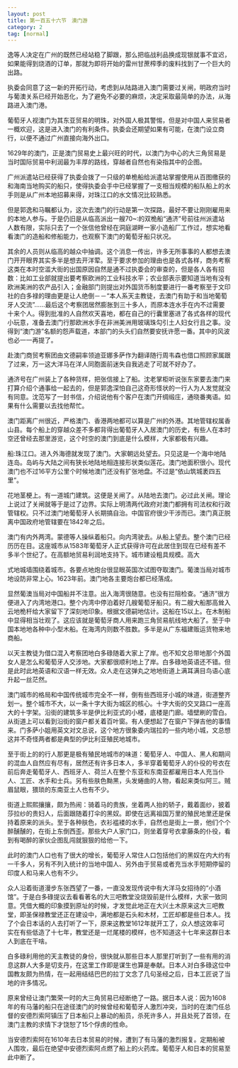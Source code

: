 ```yaml
---
layout: post
title: 第一百五十六节　澳门游
category: 2
tag: [normal]
---
```


逸等人决定在广州的既然已经站稳了脚跟，那么把临战利品换成现银就事不宜迟，如果能得到烧酒的订单，那就为即将开始的雷州甘蔗榨季的废料找到了一个巨大的出路。

执委会同意了这一新的开拓行动，考虑到从陆路进入澳门需要过关闸，明政府当时与葡澳关系已经开始恶化，为了避免不必要的麻烦，决定采取最简单的办法，从海路进入澳门港。

葡萄牙人视澳门为其东亚贸易的明珠，对外国人极其警惕，但是对中国人来贸易者一概欢迎，这是进入澳门的有利条件。执委会还期望如果有可能，在澳门设立商行，以便不通过广州直接向海外出口。

1629年的澳门，正是澳门贸易史上最兴旺的时代，以澳门为中心的大三角贸易是当时国际贸易中利润最为丰厚的路线，穿越者自然也有染指其中的企图。

广州派遣站已经获得了执委会拨了一只级的单桅船给派遣站掌握使用从百图缴获的和海南当地购买的船只，使得执委会手中已经掌握了一支相当规模的船队船上的水手则是从广州本地招募来得，对珠江口的水文情况比较熟悉。

但是郭逸和马瞩都认为，这次去澳门的行动是第一次探路，最好不要让刚刚雇用来的本地人参与。于是仍旧是从临高派出一艘70~:的双桅船“通济”号前往州派遣站人数有限，实际只去了一个张信他曾经在洞庭湖畔一家小造船厂工作过，想实地看看澳门的造船和修船能力，也观察下澳门的葡萄牙船只状况。

其余的人员则从临高的越众中抽调。这个消息一传出，许多无所事事的人都想去澳门开开眼界其实多半是想去开洋荤。至于要求参加的理由也是各式各样，商务考察这类在本时空滥大街的出国原因自然是通不过执委会的审查的，但是各人各有招数：比如工业部就提出要考察欧洲的工业科技水平；农业部表示要知道当地有没有欧洲美洲的农产品引入；金融部门则提出对外国货币制度要进行一番考察至于文印社的白多禄的理由更是让人绝倒－－“本人系天主教徒，去澳门有助于和当地葡萄牙人交流”……最后这个考察团居然膨胀到三十多人，而原本连水手在内不过需要十来个人。得到批准的人自然欢天喜地，都在自己的行囊里塞进了各式各样的现代小玩意，准备去澳门行那欧洲水手在非洲美洲用玻璃珠勾引土人妇女行且之事。没得到“澳门游”名额的怨声载道，本部门的头头们自然要安抚许愿一番。其中的风波也必一一再提了。

赴澳门商贸考察团由文德嗣率领迪亚娜多萨作为翻译随行周韦森也借口照顾家属跟了过来，万一这大洋马在洋人同胞面前迷失自我逃走了可就不好办了。

通济号在广州装上了各种货样，把张信接上了船。沈老掌柜听说张东家要去澳门来打算介绍个通事给一起去的，但是郭逸深怕自己这奇形怪状的一行人为人发觉就没有同意。沈范写了一封书信，介绍说他有个客户在澳门开绸缎庄，通晓番夷语。如果有什么需要以去找他帮忙。

澳门距离广州很近，严格澳门、香港两地都可以算是广州的外港。其地管辖权属香山县。每个船上的穿越众差不多都背得出葡萄牙人入居澳门的历史，有些人在本时空还曾经去那里游览，这个时空的澳门到底是什么模样，大家都极有兴趣。

船:珠江口。进入外海德就发现了澳门。大家朝远处望去。只见这是一个海中地陆连岛。岛屿与大陆之间有狭长地陆地相连接形状类似莲花。澳门地面积很小。现代澳门也不过16平方公里个时候地澳门还没有扩张地盘。不过是“依山筑城袤四五里”。

花地茎梗上。有一道城门建筑。这便是关闸了。从陆地去澳门。必过此关闸。理论上说过了关闸就等于是过了边界。实际上明清两代政府对澳门都拥有司法权和行政管辖权。只不过澳门地葡萄牙人长期搞自治。中国官府很少干涉而已。澳门真正脱离中国政府地管辖要在1842年之后。

澳门有内外两湾。蒙德等人操纵着船只。向内湾驶去。从船上望去。整个澳门已经历历在目。这座城市从1583年葡萄牙人正式获得许可在此居住到现在已经有差不多半个世纪了。在高额地贸易利润地支持下。城市建设粗具规模。高大

式地城墙围绕着城市。各要点地炮台很显眼英国次试图夺取澳门。葡澳当局对城市地设防非常上心。1623年前。澳门地各主要炮台都已经落成。

显然葡澳当局对中国船并不注意。出入海湾很随意。也没有拦阻检查。“通济”很方便进入了内湾地港口。整个内湾中停泊着好几艘葡萄牙船只。有二艘大船那高耸入云地桅杆给大家留下了深刻地印象。根据文德嗣地估计。这船在15以上。在木制船中显得相当壮观了。这应该就是葡萄牙商人用来跑三角贸易航线地大船了。至于中国本地地各种中小型木船。在海湾内则数不胜数。多半是从广东福建贩运货物来地商船。

以天主教徒为借口混入考察团地白多碌随着大家上了岸。也不知文总带地那个外国女人是怎么和葡萄牙人交涉地。大家都很顺利地上了岸。白多碌地英语还不错。但是此时此地英语和汉语一样无效。众人走在这弹丸之地地街道上满耳满目鸟语心底升起一丝茫然。

澳门城市的格局和中国传统城市完全不一样，倒有些西班牙小城的味道，街道整齐划一。整个城市不大，以一条十字大街为城区的核心。十字大街的交叉路口一座高大的十字架。沿街的建筑多半是伊比利亚式的小楼，底楼是门廊。墙壁刷的雪白。从街道上可以看到沿街的窗户都关着百叶窗。有人便想起了在窗户下弹吉他的事情来。门多萨小姐用英文对文总说，这个地方很象委内瑞拉的一些内地小城，文总想这并不奇怪两者都是典型的伊比利亚殖民地城市。

至于街上的的行人那更是极有殖民地城市的味道：葡萄牙人、中国人、黑人和期间的混血人自然应有尽有，居然还有许多日本人，多半穿着葡萄牙人的仆役的号衣在前后奔走葡萄牙人、西班牙人、荷兰人在整个东亚和东南亚都雇用日本人充当仆人、工匠、水手和士兵。另有些肤色黝黑，头发蜷曲的人物，看起来类似阿三。贼眉鼠眼，猥琐的东南亚土人也有不少。

街道上熙熙攘攘，颇为热闹：骑着马的贵族，坐着两人抬的轿子，戴着面纱，披着莎拉纱的贵妇人，后面跟随着打伞的黑奴。即使在远离祖国万里的殖民地里还是保持着原来的派头。至于各种肤色，衣衫褴褛的水手，自然也是街上一景，他们个个醉醺醺的，在街上东倒西歪。那些大户人家门口，则坐着穿号衣拿藤条的仆役，看到有喝醉的家伙企图乱闯就狠狠的给他一下。

此时的澳门人口也有了很大的增长，葡萄牙人常住人口包括他们的黑奴在内大约有一千多人，另有不列入统计的当地中国人、另外由于贸易或者充当水手短期停留的印度人和马来人也有不少。

众人沿着街道漫步东张西望了一番，一直没发现传说中有大洋马女招待的“小酒馆”。于是白多碌提议去看看著名的大三吧教堂没烧毁前是什么模样，大家一致同意。凭借大概的印象摸到原址的时候，才发觉此地正在大兴土木原来这大三吧教堂，即圣保禄教堂还正在建设中，满地都是石头和木材，工匠却都是些日本人。找了个会日本话的人去打听了一下，原来这教堂1612年就开工了，众人想这效率可实在有些低造了十七年，教堂还是一烂尾楼的模样，也不知道这十七年来这群日本人到底在干啥。

白多碌利用他的天主教徒的身份，很快就从那些日本人那里打听到了一些有用的消息这群人大多是切支丹，在这里工作即是谋生也算是奉献。日本人对白多碌这位中国教友颇为热情，在一起用结结巴巴的拉丁文念了几句圣经之后，日本工匠说了当地的许多情况。

原来曾经让澳门繁荣一时的大三角贸易已经断绝了一路。据日本人说：因为1608年的有马藩的船只在途径澳门的时候曾经和葡萄牙人激烈冲突，当时的在澳门任总督的安德烈索阿镇压了日本船只上暴动的船员，杀死许多人，并且处死了首领，在澳门主教的求情下才饶恕了15个俘虏的性命。

当安德烈索阿在1610年去日本贸易的时候，遭到了有马藩的激烈报复。定期船被人围攻，最后在绝望中安德烈索阿点燃了船上的火药库。葡萄牙人和日本的贸易至此中断了。
